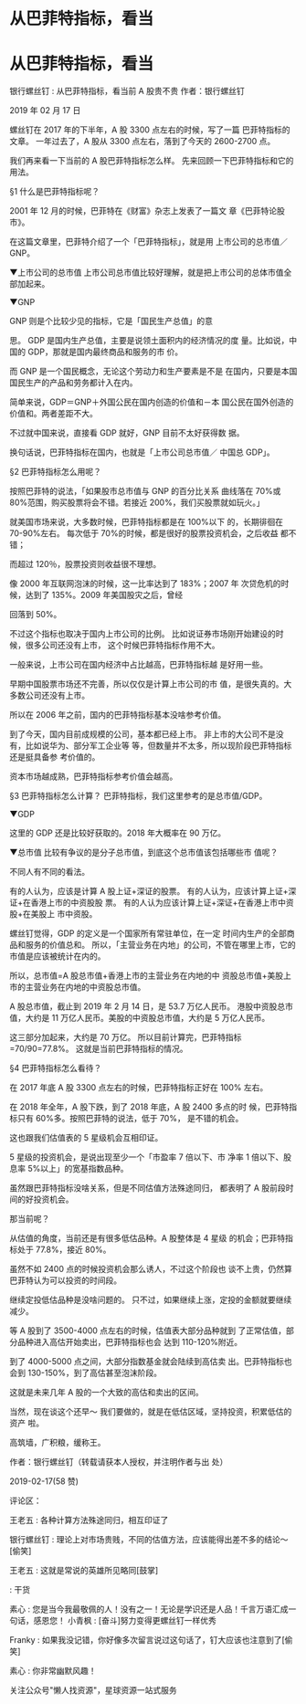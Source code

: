# 从巴菲特指标，看当

# 从巴菲特指标，看当

银行螺丝钉 : 从巴菲特指标，看当前 A 股贵不贵 作者：银行螺丝钉

2019 年 02 月 17 日

螺丝钉在 2017 年的下半年，A 股 3300 点左右的时候，写了一篇 巴菲特指标的文章。 一年过去了，A 股从 3300 点左右，落到了今天的 2600-2700 点。

我们再来看一下当前的 A 股巴菲特指标怎么样。 先来回顾一下巴菲特指标和它的用法。

§1 什么是巴菲特指标呢？

2001 年 12 月的时候，巴菲特在《财富》杂志上发表了一篇文 章《巴菲特论股市》。

在这篇文章里，巴菲特介绍了一个「巴菲特指标」，就是用 上市公司的总市值／GNP。

▼上市公司的总市值 上市公司总市值比较好理解，就是把上市公司的总体市值全 部加起来。

▼GNP

GNP 则是个比较少见的指标，它是「国民生产总值」的意

思。 GDP 是国内生产总值，主要是说领土面积内的经济情况的度 量。比如说，中国的 GDP，那就是国内最终商品和服务的市 价。

而 GNP 是一个国民概念，无论这个劳动力和生产要素是不是 在国内，只要是本国国民生产的产品和劳务都计入在内。

简单来说，GDP＝GNP＋外国公民在国内创造的价值和－本 国公民在国外创造的价值和。两者差距不大。

不过就中国来说，直接看 GDP 就好，GNP 目前不太好获得数 据。

换句话说，巴菲特指标在国内，也就是「上市公司总市值／ 中国总 GDP」。

§2 巴菲特指标怎么用呢？

按照巴菲特的说法，「如果股市总市值与 GNP 的百分比关系 曲线落在 70%或 80%范围，购买股票将会不错。若接近 200%，我们买股票就如玩火。」

就美国市场来说，大多数时候，巴菲特指标都是在 100%以下 的，长期徘徊在 70-90%左右。 每次低于 70%的时候，都是很好的股票投资机会，之后收益 都不错；

而超过 120％，股票投资则收益很不理想。

像 2000 年互联网泡沫的时候，这一比率达到了 183%；2007 年 次贷危机的时候，达到了 135%。2009 年美国股灾之后，曾经

回落到 50%。

不过这个指标也取决于国内上市公司的比例。 比如说证券市场刚开始建设的时候，很多公司还没有上市， 这个时候巴菲特指标作用不大。

一般来说，上市公司在国内经济中占比越高，巴菲特指标越 是好用一些。

早期中国股票市场还不完善，所以仅仅是计算上市公司的市 值，是很失真的。大多数公司还没有上市。

所以在 2006 年之前，国内的巴菲特指标基本没啥参考价值。

到了今天，国内目前成规模的公司，基本都已经上市。 非上市的大公司不是没有，比如说华为、部分军工企业等 等，但数量并不太多，所以现阶段巴菲特指标还是挺具备参 考价值的。

资本市场越成熟，巴菲特指标参考价值会越高。

§3 巴菲特指标怎么计算？ 巴菲特指标，我们这里参考的是总市值/GDP。

▼GDP

这里的 GDP 还是比较好获取的。2018 年大概率在 90 万亿。

▼总市值 比较有争议的是分子总市值，到底这个总市值该包括哪些市 值呢？

不同人有不同的看法。

有的人认为，应该是计算 A 股上证+深证的股票。 有的人认为，应该计算上证+深证+在香港上市的中资股股 票。 有的人认为应该计算上证+深证+在香港上市中资股+在美股上 市中资股。

螺丝钉觉得，GDP 的定义是一个国家所有常驻单位，在一定 时间内生产的全部商品和服务的价值总和。 所以，「主营业务在内地」的公司，不管在哪里上市，它的 市值是应该被统计在内的。

所以，总市值=A 股总市值+香港上市的主营业务在内地的中 资股总市值+美股上市的主营业务在内地的中资股总市值。

A 股总市值，截止到 2019 年 2 月 14 日，是 53.7 万亿人民币。 港股中资股总市值，大约是 11 万亿人民币。美股的中资股总市值，大约是 5 万亿人民币。

这三部分加起来，大约是 70 万亿。 所以目前计算完，巴菲特指标=70/90=77.8%。 这就是当前巴菲特指标的情况。

§4 巴菲特指标怎么看待？

在 2017 年底 A 股 3300 点左右的时候，巴菲特指标正好在 100% 左右。

在 2018 年全年，A 股下跌，到了 2018 年底，A 股 2400 多点的时 候，巴菲特指标只有 60%多。按照巴菲特的说法，低于 70%， 是不错的机会。

这也跟我们估值表的 5 星级机会互相印证。

5 星级的投资机会，是说出现至少一个「市盈率 7 倍以下、市 净率 1 倍以下、股息率 5%以上」的宽基指数品种。

虽然跟巴菲特指标没啥关系，但是不同估值方法殊途同归， 都表明了 A 股前段时间的好投资机会。

那当前呢？

从估值的角度，当前还是有很多低估品种。A 股整体是 4 星级 的机会；巴菲特指标处于 77.8%，接近 80%。

虽然不如 2400 点的时候投资机会那么诱人，不过这个阶段也 谈不上贵，仍然算巴菲特认为可以投资的时间段。

继续定投低估品种是没啥问题的。 只不过，如果继续上涨，定投的金额就要继续减少。

等 A 股到了 3500-4000 点左右的时候，估值表大部分品种就到 了正常估值，部分品种进入高估开始卖出，巴菲特指标也会 达到 110-120%附近。

到了 4000-5000 点之间，大部分指数基金就会陆续到高估卖 出。巴菲特指标也会到 130-150%，到了高估甚至泡沫阶段。

这就是未来几年 A 股的一个大致的高估和卖出的区间。

当然，现在谈这个还早～ 我们要做的，就是在低估区域，坚持投资，积累低估的资产 啦。

高筑墙，广积粮，缓称王。

作者：银行螺丝钉（转载请获本人授权，并注明作者与出 处）

2019-02-17(58 赞)

评论区：

王老五 : 各种计算方法殊途同归，相互印证了

银行螺丝钉 : 理论上对市场贵贱，不同的估值方法，应该能得出差不多的结论～[偷笑]

王老五 : 这就是常说的英雄所见略同[鼓掌]

: 干货

素心 : 您是当今我最敬佩的人！没有之一！无论是学识还是人品！千言万语汇成一句话，感恩您！ 小青枫 : [奋斗]努力变得更螺丝钉一样优秀

Franky : 如果我没记错，你好像多次留言说过这句话了，钉大应该也注意到了[偷笑]

素心 : 你非常幽默风趣！

关注公众号"懒人找资源"，星球资源一站式服务